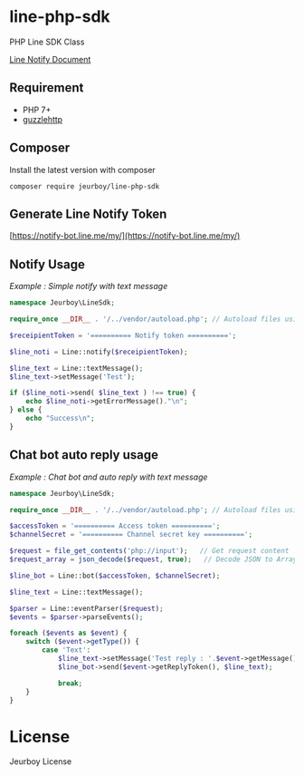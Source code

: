 line-php-sdk
========

PHP Line SDK Class

[Line Notify Document](https://notify-bot.line.me/doc/en/)


## Requirement
* PHP 7+
* [guzzlehttp](https://github.com/guzzle/guzzle)

## Composer

Install the latest version with composer

```
composer require jeurboy/line-php-sdk
```

## Generate Line Notify Token

[https://notify-bot.line.me/my/](https://notify-bot.line.me/my/)

## Notify Usage
*Example : Simple notify with text message*
```php
namespace Jeurboy\LineSdk;

require_once __DIR__ . '/../vendor/autoload.php'; // Autoload files using Composer autoload

$receipientToken = '========== Notify token ==========';

$line_noti = Line::notify($receipientToken);

$line_text = Line::textMessage();
$line_text->setMessage('Test');

if ($line_noti->send( $line_text ) !== true) {
    echo $line_noti->getErrorMessage()."\n";
} else {
    echo "Success\n";
}
```

## Chat bot auto reply usage
*Example : Chat bot and auto reply with text message*
```php
namespace Jeurboy\LineSdk;

require_once __DIR__ . '/../vendor/autoload.php'; // Autoload files using Composer autoload

$accessToken = '========== Access token ==========';
$channelSecret = '========== Channel secret key ==========';

$request = file_get_contents('php://input');   // Get request content
$request_array = json_decode($request, true);   // Decode JSON to Array

$line_bot = Line::bot($accessToken, $channelSecret);

$line_text = Line::textMessage();

$parser = Line::eventParser($request);
$events = $parser->parseEvents();

foreach ($events as $event) {
    switch ($event->getType()) {
        case 'Text':
            $line_text->setMessage('Test reply : '.$event->getMessage());
            $line_bot->send($event->getReplyToken(), $line_text);

            break;
    }
}
```

License
=======
Jeurboy License
